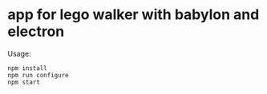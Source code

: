 # app for lego walker with babylon and electron

Usage:

```
npm install
npm run configure
npm start 
```
